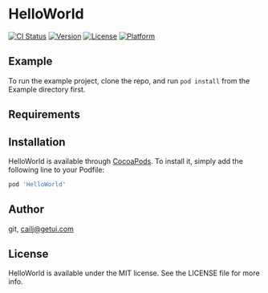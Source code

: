 # HelloWorld

[![CI Status](https://img.shields.io/travis/git/HelloWorld.svg?style=flat)](https://travis-ci.org/git/HelloWorld)
[![Version](https://img.shields.io/cocoapods/v/HelloWorld.svg?style=flat)](https://cocoapods.org/pods/HelloWorld)
[![License](https://img.shields.io/cocoapods/l/HelloWorld.svg?style=flat)](https://cocoapods.org/pods/HelloWorld)
[![Platform](https://img.shields.io/cocoapods/p/HelloWorld.svg?style=flat)](https://cocoapods.org/pods/HelloWorld)

## Example

To run the example project, clone the repo, and run `pod install` from the Example directory first.

## Requirements

## Installation

HelloWorld is available through [CocoaPods](https://cocoapods.org). To install
it, simply add the following line to your Podfile:

```ruby
pod 'HelloWorld'
```

## Author

git, cailj@getui.com

## License

HelloWorld is available under the MIT license. See the LICENSE file for more info.
